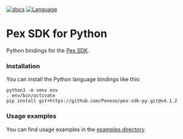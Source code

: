 [![docs](https://img.shields.io/badge/docs-reference-blue.svg)](https://docs.search.pex.com/)
[![Language](https://img.shields.io/badge/Language-Python-blue.svg)](https://python.org/)

# Pex SDK for Python

Python bindings for the [Pex SDK](https://docs.search.pex.com).

### Installation

You can install the Python language bindings like this:


    python3 -m venv env
    . env/bin/activate
    pip install git+https://github.com/Pexeso/pex-sdk-py.git@v4.1.2



### Usage examples

You can find usage examples in the [examples directory](examples).
